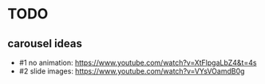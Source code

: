 # TODO
## carousel ideas 
- #1 no animation: https://www.youtube.com/watch?v=XtFlpgaLbZ4&t=4s
- #2 slide images: https://www.youtube.com/watch?v=VYsVOamdB0g